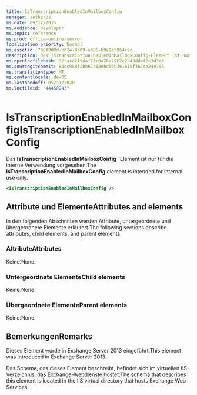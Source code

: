 ```yaml
---
title: IsTranscriptionEnabledInMailboxConfig
manager: sethgros
ms.date: 09/17/2015
ms.audience: Developer
ms.topic: reference
ms.prod: office-online-server
localization_priority: Normal
ms.assetid: 730f008d-b624-4369-a385-69e8e5964c9c
description: Das IsTranscriptionEnabledInMailboxConfig-Element ist nur für die interne Verwendung vorgesehen.
ms.openlocfilehash: 32cacd2f9daf71c0a26a7967c2b40ddef2e3d3a6
ms.sourcegitcommit: 88ec988f2bb67c1866d06b361615f3674a24e795
ms.translationtype: MT
ms.contentlocale: de-DE
ms.lasthandoff: 05/31/2020
ms.locfileid: "44458243"
---
```

# <a name="istranscriptionenabledinmailboxconfig"></a><span data-ttu-id="1f138-103">IsTranscriptionEnabledInMailboxConfig</span><span class="sxs-lookup"><span data-stu-id="1f138-103">IsTranscriptionEnabledInMailboxConfig</span></span>

<span data-ttu-id="1f138-104">Das **IsTranscriptionEnabledInMailboxConfig** -Element ist nur für die interne Verwendung vorgesehen.</span><span class="sxs-lookup"><span data-stu-id="1f138-104">The **IsTranscriptionEnabledInMailboxConfig** element is intended for internal use only.</span></span> 
  
```XML
<IsTranscriptionEnabledInMailboxConfig />
```

## <a name="attributes-and-elements"></a><span data-ttu-id="1f138-105">Attribute und Elemente</span><span class="sxs-lookup"><span data-stu-id="1f138-105">Attributes and elements</span></span>

<span data-ttu-id="1f138-106">In den folgenden Abschnitten werden Attribute, untergeordnete und übergeordnete Elemente erläutert.</span><span class="sxs-lookup"><span data-stu-id="1f138-106">The following sections describe attributes, child elements, and parent elements.</span></span>
  
### <a name="attributes"></a><span data-ttu-id="1f138-107">Attribute</span><span class="sxs-lookup"><span data-stu-id="1f138-107">Attributes</span></span>

<span data-ttu-id="1f138-108">Keine.</span><span class="sxs-lookup"><span data-stu-id="1f138-108">None.</span></span>
  
### <a name="child-elements"></a><span data-ttu-id="1f138-109">Untergeordnete Elemente</span><span class="sxs-lookup"><span data-stu-id="1f138-109">Child elements</span></span>

<span data-ttu-id="1f138-110">Keine.</span><span class="sxs-lookup"><span data-stu-id="1f138-110">None.</span></span>
  
### <a name="parent-elements"></a><span data-ttu-id="1f138-111">Übergeordnete Elemente</span><span class="sxs-lookup"><span data-stu-id="1f138-111">Parent elements</span></span>

<span data-ttu-id="1f138-112">Keine.</span><span class="sxs-lookup"><span data-stu-id="1f138-112">None.</span></span>
  
## <a name="remarks"></a><span data-ttu-id="1f138-113">Bemerkungen</span><span class="sxs-lookup"><span data-stu-id="1f138-113">Remarks</span></span>

<span data-ttu-id="1f138-114">Dieses Element wurde in Exchange Server 2013 eingeführt.</span><span class="sxs-lookup"><span data-stu-id="1f138-114">This element was introduced in Exchange Server 2013.</span></span>
  
<span data-ttu-id="1f138-115">Das Schema, das dieses Element beschreibt, befindet sich im virtuellen IIS-Verzeichnis, das Exchange-Webdienste hostet.</span><span class="sxs-lookup"><span data-stu-id="1f138-115">The schema that describes this element is located in the IIS virtual directory that hosts Exchange Web Services.</span></span>
  

